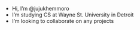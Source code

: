 - Hi, I’m @jujukhemmoro
- I’m studying CS at Wayne St. University in Detroit
- I’m looking to collaborate on any projects

<!---
jujukhemmoro/jujukhemmoro is a ✨ special ✨ repository because its `README.md` (this file) appears on your GitHub profile.
You can click the Preview link to take a look at your changes.
--->
